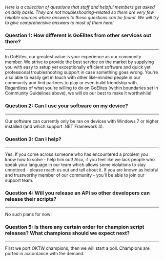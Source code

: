 *Here is a collection of questions that staff and helpful members get asked on daily basis. They are not troubleshooting-related so there are very few reliable sources where answers to these questions can be found. We will try to give comprehensive answers to most of them here!*

### Question 1: How different is GoElites from other services out there?

---

In GoElites, our greatest value is your experience as our community member. We strive to provide the best service on the market by supplying you with easy to setup yet exceptionally efficient software and quick yet professional troubleshooting support in case something goes wrong. You're also able to easily get in touch with other like-minded people in our community and find partners to play or even build friendship with. Regardless of what you're willing to do on GoElites (within boundaries set in Community Guidelines above), we will do our best to make it worthwhile!

### Question 2: Can I use your software on my device?

---

Our software can currently only be ran on devices with Windows 7 or higher installed (and which support .NET Framework 4).

### Question 3: Can I help?

---

Yes. If you come across someone who has encountered a problem you know how to solve - help him out! Also, if you feel like we lack people who speak your language in our team which allows some violations to stay unnoticed - please reach us out and tell about it. If you are known as helpful and trustworthy member of our community - you'll be able to join our support team.

### Question 4: Will you release an API so other developers can release their scripts?

---

No such plans for now!

### Question 5: Is there any certain order for champion script releases? What champions should we expect next?

---

First we port OKTW champions, then we will start a poll. Champions are ported in accordance with the demand. 



